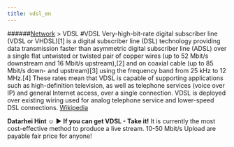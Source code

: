 ```yaml
---
title: vdsl_en
---
```

######[Network](/restreamer/wiki/networktechnology_en.html) > VDSL
#VDSL
Very-high-bit-rate digital subscriber line (VDSL or VHDSL)[1] is a digital subscriber line (DSL) technology providing data transmission faster than asymmetric digital subscriber line (ADSL) over a single flat untwisted or twisted pair of copper wires (up to 52 Mbit/s downstream and 16 Mbit/s upstream),[2] and on coaxial cable (up to 85 Mbit/s down- and upstream)[3] using the frequency band from 25 kHz to 12 MHz.[4] These rates mean that VDSL is capable of supporting applications such as high-definition television, as well as telephone services (voice over IP) and general Internet access, over a single connection. VDSL is deployed over existing wiring used for analog telephone service and lower-speed DSL connections. <a href="https://en.wikipedia.org/wiki/Very_High_Speed_Digital_Subscriber_Line" target="_blank">Wikipedia</a>

**Datarhei Hint ☺** ► **If you can get VDSL - Take it!** It is currently the most cost-effective method to produce a live stream. 10-50 Mbit/s Upload are payable fair price for anyone!